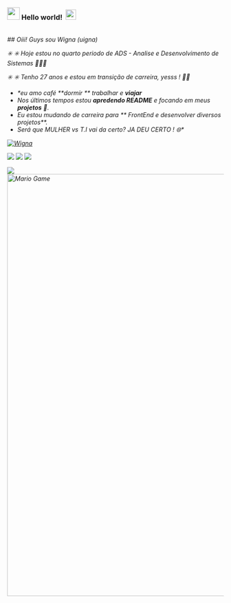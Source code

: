 



### <img src="https://github.com/TheDudeThatCode/TheDudeThatCode/blob/master/Assets/Hi.gif" width="29px"> **Hello world!** &nbsp;<img src="https://github.com/TheDudeThatCode/TheDudeThatCode/blob/master/Assets/Earth.gif" width="24px">

<p>
  <em>
   
   

<br>
 ## Oiii! Guys sou Wigna (uigna)

 <div>
 ✳️ ✳️ Hoje estou no quarto periodo de  ADS - Analise e Desenvolvimento de Sistemas 👩🏿‍💻
 
✳️ ✳️  Tenho 27 anos e estou em transição de carreira, yesss ! 💃🏽
 
 

- **eu amo café* **dormir ** *trabalhar* e **viajar**
- Nos últimos tempos estou  **apredendo  README** e focando  em meus **projetos** 💪.
- Eu estou mudando de carreira  para ** FrontEnd e desenvolver diversos projetos**.
- Será que  *MULHER* vs *T.I* vai da certo? 
  **JA DEU CERTO !* 🌐**


 <a href="https://github.com/TheDudeThatCode">
 <img align="center" src="https://github-readme-stats.vercel.app/api?username=TheDudeThatCode&show_icons=true&theme=dark&line_height=20" alt="Wigna "/>
</a>

  
 <a href="https://www.instagram.com/r.wigna_dev/" target="_blank"><img src="https://img.shields.io/badge/-Instagram-%23E4405F?style=for-the-badge&logo=instagram&logoColor=white" target="_blank"></a>
 	<a href="https://www.twitch.tv/wignaroma" target="_blank"><img src="https://img.shields.io/badge/Twitch-9146FF?style=for-the-badge&logo=twitch&logoColor=white" target="_blank"></a>
 <a href="https://discord.gg/G9GPg5SA75" target="_blank"><img src="https://img.shields.io/badge/Discord-7289DA?style=for-the-badge&logo=discord&logoColor=white" target="_blank"></a> 
 
 </div>
  
<a href="https://github.com/TheDudeThatCode">
  <img  align-items: "center" src="https://github-readme-stats.vercel.app/api/top-langs/?username=TheDudeThatCode&theme=dark&hide_langs_below=1" />
</a>

<img src="https://github.com/TheDudeThatCode/TheDudeThatCode/blob/master/Assets/Mario_Gameplay.gif" alt="Mario Game" width="980">
<br>
                                                                                                                         
  

                                                                                                                                   
                                                                                                                                   
